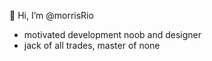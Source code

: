 👋 Hi, I’m @morrisRio
-   motivated development noob and designer
-   jack of all trades, master of none

<!---
morrisRio/morrisRio is a ✨ special ✨ repository because its `README.md` (this file) appears on your GitHub profile.
You can click the Preview link to take a look at your changes.
--->
